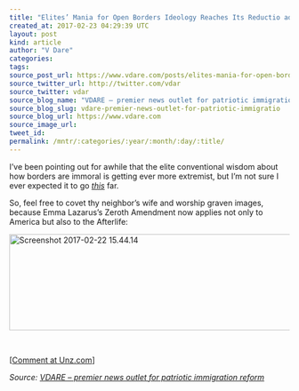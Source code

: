 ```yaml
---
title: "Elites’ Mania for Open Borders Ideology Reaches Its Reductio ad Absurdum"
created_at: 2017-02-23 04:29:39 UTC
layout: post
kind: article
author: "V Dare"
categories: 
tags: 
source_post_url: https://www.vdare.com/posts/elites-mania-for-open-borders-ideology-reaches-its-reductio-ad-absurdum
source_twitter_url: http://twitter.com/vdar
source_twitter: vdar
source_blog_name: "VDARE – premier news outlet for patriotic immigration reform"
source_blog_slug: vdare-premier-news-outlet-for-patriotic-immigratio
source_blog_url: https://www.vdare.com
source_image_url: 
tweet_id:
permalink: /mntr/:categories/:year/:month/:day/:title/
---
```

<div class="pf-content"><p>I’ve been pointing out for awhile that the elite conventional wisdom about how borders are immoral is getting ever more extremist, but I’m not sure I ever expected it to go <a title="https://twitter.com/Pontifex/status/834379729373380609" href="https://twitter.com/Pontifex/status/834379729373380609"><em>this</em></a> far.</p>
<p><a id="xlink_1_2" class="xlink" title="Anchor Link to This Paragraph" href="http://www.unz.com/isteve/elites-mania-for-open-borders-ideology-reaches-its-reductio-ad-absurdum/#xlink_1_2" name="xlink_1_2"></a>So, feel free to covet thy neighbor’s wife and worship graven images, because Emma Lazarus’s Zeroth Amendment now applies not only to America but also to the Afterlife:</p><!-- TAG START { player: "7518-804336-VDare - Outstream - Rev", owner: "ONE Video by AOL", for: "ONE Video by AOL" - BEINJS } --><div id="57966237cc52c74a5e1363c4" class="vdb_player vdb_57966237cc52c74a5e1363c456bcd17ce4b018167fea5539">    <script type="text/javascript" src="//delivery.vidible.tv/jsonp/pid=57966237cc52c74a5e1363c4/56bcd17ce4b018167fea5539_bein.js"></script></div><!-- TAG END { date: 07/25/16 } -->
<p><a title="https://twitter.com/Pontifex/status/834379729373380609" href="https://twitter.com/Pontifex/status/834379729373380609"><img class="alignnone wp-image-79376 size-full" src="http://www.unzcloud.com/wp-content/uploads/2017/02/Screenshot-2017-02-22-15.44.14.png" alt="Screenshot 2017-02-22 15.44.14" width="1012" height="173" /></a></p>
<p>&nbsp;</p>
<p>[<a href="http://www.unz.com/isteve/elites-mania-for-open-borders-ideology-reaches-its-reductio-ad-absurdum/">Comment at Unz.com</a>]</p>
</div><div class="">
    <i>Source: <a href="https://www.vdare.com">VDARE – premier news outlet for patriotic immigration reform</a></i>
</div>
